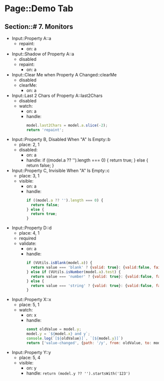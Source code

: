 # Page::Demo Tab

## Section::# 7. Monitors

- Input::Property A::a
	- repaint:
		- on: a
- Input::Shadow of Property A::a
	- disabled
	- repaint:
		- on: a
- Input::Clear Me when Property A Changed::clearMe
	- disabled
	- clearMe:
		- on: a
- Input::Last 2 Chars of Property A::last2Chars
	- disabled
	- watch:
		- on: a
		- handle:
		  ```javascript
		  model.last2Chars = model.a.slice(-2);
          return 'repaint';
		  ```
- Input::Property B, Disabled When "A" Is Empty::b
	- place: 2, 1
	- disabled:
		- on: a
		- handle: if ((model.a ?? '').length === 0) {
		  return true;
		  } else {
		  return false;
		  }
- Input::Property C, Invisible When "A" Is Empty::c
	- place: 3, 1
	- visible:
		- on: a
		- handle:
		  ```javascript
		  if ((model.a ?? '').length === 0) {
		    return false;
		  } else {
		    return true;
		  }
		  ```
- Input::Property D::d
	- place: 4, 1
	- required
	- validate:
		- on: a
		- handle:
		  ```javascript
		  if (VUtils.isBlank(model.a)) {
		    return value === 'blank' ? {valid: true}: {valid:false, failReason: 'A is blank, D should be "blank".'};
		  } else if (VUtils.isNumber(model.a).test) {
		    return value === 'number' ? {valid: true}: {valid:false, failReason: 'A is number, D should be "number".'};
		  } else {
		    return value === 'string' ? {valid: true}: {valid:false, failReason: 'A is string, D should be "string"'};
		  }       
		  ```
- Input::Property X::x
	- place: 5, 1
	- watch:
		- on: x
		- handle:
		  ```javascript
		  const oldValue = model.y;
		  model.y = `${model.x} and y`;
		  console.log(`[${oldValue}]`, `[${model.y}]`)
		  return ['value-changed', {path: '/y', from: oldValue, to: model.y}]
		  ```
- Input::Property Y::y
	- place: 5, 4
	- visible:
		- on: y
		- handle: `return (model.y ?? '').startsWith('123')`